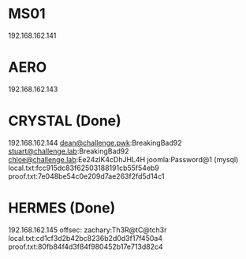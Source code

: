 # MS01
192.168.162.141

# AERO
192.168.162.143

# CRYSTAL (Done)
192.168.162.144
dean@challenge.pwk:BreakingBad92
stuart@challenge.lab:BreakingBad92
chloe@challenge.lab:Ee24zIK4cDhJHL4H
joomla:Password@1 (mysql)
local.txt:fcc915dc83f62503188191cb55f54eb9
proof.txt:7e048be54c0e209d7ae263f2fd5d14c1

# HERMES (Done)
192.168.162.145
offsec:
zachary:Th3R@tC@tch3r
local.txt:cd1cf3d2b42bc8236b2d0d3f17f450a4
proof.txt:80fb84f4d3f84f980452b17e713d82c4

